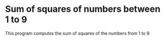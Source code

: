 # Sum of squares of numbers between 1 to 9
This program computes the sum of squares of the numbers from 1 to 9 
 
